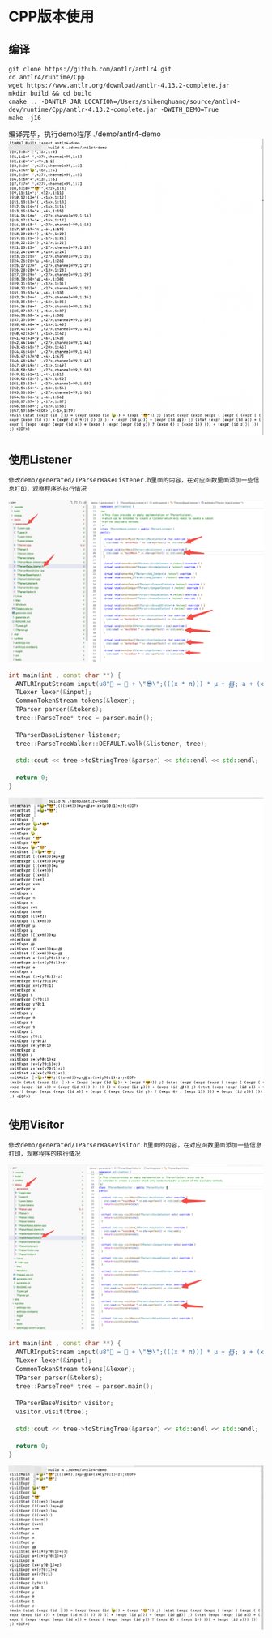 # CPP版本使用

## 编译
    git clone https://github.com/antlr/antlr4.git
    cd antlr4/runtime/Cpp
    wget https://www.antlr.org/download/antlr-4.13.2-complete.jar
    mkdir build && cd build
    cmake .. -DANTLR_JAR_LOCATION=/Users/shihenghuang/source/antlr4-dev/runtime/Cpp/antlr-4.13.2-complete.jar -DWITH_DEMO=True
    make -j16

编译完毕，执行demo程序 ./demo/antlr4-demo
![运行demo](./image/antlr_run_demo.png)
    

## 使用Listener
    修改demo/generated/TParserBaseListener.h里面的内容，在对应函数里面添加一些信息打印，观察程序的执行情况
![修改TParserBaseListener.h](./image/antlr_listener.png)

``` cpp
int main(int , const char **) {
  ANTLRInputStream input(u8"🍴 = 🍐 + \"😎\";(((x * π))) * µ + ∰; a + (x * (y ? 0 : 1) + z);");
  TLexer lexer(&input);
  CommonTokenStream tokens(&lexer);
  TParser parser(&tokens);
  tree::ParseTree* tree = parser.main();

  TParserBaseListener listener;
  tree::ParseTreeWalker::DEFAULT.walk(&listener, tree);

  std::cout << tree->toStringTree(&parser) << std::endl << std::endl;

  return 0;
}
```
![listener输出](./image/antlr_listener_print.png)

## 使用Visitor
    修改demo/generated/TParserBaseVisitor.h里面的内容，在对应函数里面添加一些信息打印，观察程序的执行情况
![修改TParserBaseVisitor.h](./image/antlr_visitor.png)
``` cpp
int main(int , const char **) {
  ANTLRInputStream input(u8"🍴 = 🍐 + \"😎\";(((x * π))) * µ + ∰; a + (x * (y ? 0 : 1) + z);");
  TLexer lexer(&input);
  CommonTokenStream tokens(&lexer);
  TParser parser(&tokens);
  tree::ParseTree* tree = parser.main();

  TParserBaseVisitor visitor;
  visitor.visit(tree);

  std::cout << tree->toStringTree(&parser) << std::endl << std::endl;

  return 0;
}
```
![visitor](./image/antlr_visitor_print.png)
